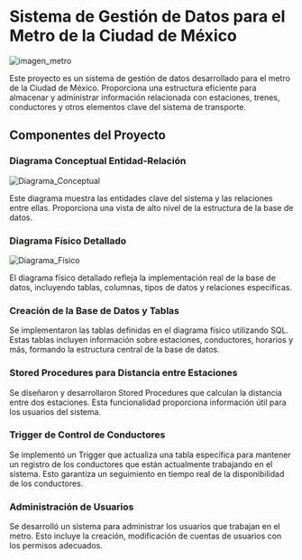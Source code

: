 # Sistema de Gestión de Datos para el Metro de la Ciudad de México

![imagen_metro](https://github.com/ChristianLaurean/Sistema-de-Gestion-Metro-CDMX/blob/main/img/metro-cdmx.jpg)

Este proyecto es un sistema de gestión de datos desarrollado para el metro de la Ciudad de México. Proporciona una estructura eficiente para almacenar y administrar información relacionada con estaciones, trenes, conductores y otros elementos clave del sistema de transporte.

## Componentes del Proyecto

### Diagrama Conceptual Entidad-Relación

![Diagrama_Conceptual](https://github.com/ChristianLaurean/Sistema-de-Gestion-Metro-CDMX/blob/main/img/Diagrama_conceptual.png)

Este diagrama muestra las entidades clave del sistema y las relaciones entre ellas. Proporciona una vista de alto nivel de la estructura de la base de datos.

### Diagrama Físico Detallado

![Diagrama_Físico](https://github.com/ChristianLaurean/Sistema-de-Gestion-Metro-CDMX/blob/main/img/Diagrama_fisico.png)

El diagrama físico detallado refleja la implementación real de la base de datos, incluyendo tablas, columnas, tipos de datos y relaciones específicas.

### Creación de la Base de Datos y Tablas

Se implementaron las tablas definidas en el diagrama físico utilizando SQL. Estas tablas incluyen información sobre estaciones, conductores, horarios y más, formando la estructura central de la base de datos.

### Stored Procedures para Distancia entre Estaciones

Se diseñaron y desarrollaron Stored Procedures que calculan la distancia entre dos estaciones. Esta funcionalidad proporciona información útil para los usuarios del sistema.

### Trigger de Control de Conductores

Se implementó un Trigger que actualiza una tabla específica para mantener un registro de los conductores que están actualmente trabajando en el sistema. Esto garantiza un seguimiento en tiempo real de la disponibilidad de los conductores.

### Administración de Usuarios

Se desarrolló un sistema para administrar los usuarios que trabajan en el metro. Esto incluye la creación, modificación de cuentas de usuarios con los permisos adecuados.
